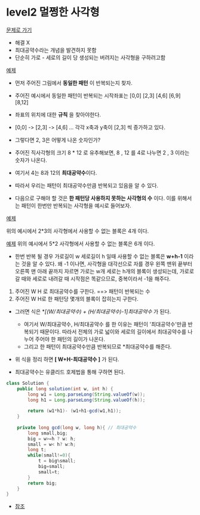 # level2 멀쩡한 사각형
[문제로 가기](https://programmers.co.kr/learn/courses/30/lessons/62048)
- 해결 X
- 최대공약수라는 개념을 발견하지 못함
- 단순히 가로 - 세로의 길이 당 생성되는 버려지는 사각형을 구하려고함


[예제](https://grepp-programmers.s3.amazonaws.com/files/production/ee895b2cd9/567420db-20f4-4064-afc3-af54c4a46016.png)

- 먼저 주어진 그림에서 **동일한 패턴** 이 반복되는지 찾자.
- 주어진 예시에서 동일한 패턴이 반복되는 시작좌표는 [0,0] [2,3] [4,6] [6,9] [8,12]
- 좌표의 위치에 대한 **규칙** 을 찾아야한다. 
- [0,0] -> [2,3] -> [4,6] ... 각각 x축과 y축이 [2,3] 씩 증가하고 있다. 
- 그렇다면 2, 3은 어떻게 나온 숫자인가?
- 주어진 직사각형의 크기 8 * 12 로 유추해보면, 8 , 12 를 4로 나누면 2 , 3 이라는 숫자가 나온다.
- 여기서 4는 8과 12의 **최대공약수**이다.
- 따라서 우리는 패턴이 최대공약수만큼 반복되고 있음을 알 수 있다.


- 다음으로 구해야 할 것은 **한 패턴당 사용하지 못하는 사각형의 수** 이다. 
이를 위해서는 패턴이 한번만 반복되는 사각형을 예시로 들어보자.

[예제](https://img1.daumcdn.net/thumb/R1280x0/?scode=mtistory2&fname=https%3A%2F%2Fk.kakaocdn.net%2Fdn%2Fdnr9vH%2FbtqAhqYI5kg%2FKmoossl5KwBvtJbxagbH9K%2Fimg.png)

위의 예시에서 2*3의 사각형에서 사용할 수 없는 블록은 4개 이다.

[예제](https://img1.daumcdn.net/thumb/R1280x0/?scode=mtistory2&fname=https%3A%2F%2Fk.kakaocdn.net%2Fdn%2FbjxQpq%2FbtqAhrQSm3x%2FP6TFipyN8Ahaj5gzIludh1%2Fimg.png)
위의 예시에서 5*2 사각형에서 사용할 수 없는 블록은 6개 이다.

- 한번 반복 될 경우 가로길이 w 세로길이 h 일때 사용할 수 없는 블록은 **w+h-1** 이라는 것을 알 수 있다.
    왜 -1 이나면, 사각형을 대각선으로 자를 경우 왼쪽 맨위 끝부터 오른쪽 맨 아래 끝까지 자르면 가로는 w개 세로는 h개의 블록이 생성되는데, 가로로 갈 때와 세로로 내려갈 때 시작점은 똑같으므로, 중복이라서 -1을 해주다.


1. 주어진 W H 로 최대공약수를 구한다. ==> 패턴이 반복되는 수 
2. 주어진 W H로 한 패턴당 몇개의 블록이 잡히는지 구한다.

- 그러면 식은 **[(W/최대공약수) + (H/최대공약수)-1]*최대공약수** 가 된다.
    - 여기서 W/최대공약수, H/최대공약수 를 한 이유는 패턴이 '최대공약수'만큼 반복되기 때문이다. 따라서 전체의 가로 넓이와 세로의 길이에서 최대공약수를 나누어 주어야 한 패턴의 길이가 나온다.
    - 그리고 한 패턴이 최대공약수만큼 반복되므로 *최대공약수를 해준다.
- 위 식을 정리 하면  **[ W+H-최대공약수 ]** 가 된다.


- 최대공약수는 유클리드 호제법을 통해 구하면 된다.

```java
class Solution {
    public long solution(int w, int h) {
        long w1 = Long.parseLong(String.valueOf(w));
        long h1 = Long.parseLong(String.valueOf(h));
        
        return (w1*h1)- (w1+h1-gcd(w1,h1));
    }
    
    private long gcd(long w, long h){ // 최대공약수 
        long small,big;
        big = w>=h ? w: h;
        small = w< h? w:h;
        long t;
        while(small!=0){
            t = big%small;
            big=small;
            small=t;
        }
        return big;
    }
}
```

- [참조](https://taesan94.tistory.com/55)